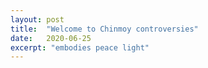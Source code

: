 ```yaml
---
layout: post
title:  "Welcome to Chinmoy controversies"
date:   2020-06-25
excerpt: "embodies peace light"
---
```

